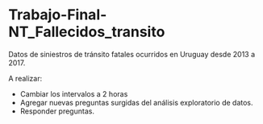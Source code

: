 # Trabajo-Final-NT_Fallecidos_transito
Datos de siniestros de tránsito fatales ocurridos en Uruguay desde 2013 a 2017.



A realizar:

- Cambiar los intervalos a 2 horas
- Agregar nuevas preguntas surgidas del análisis exploratorio de datos.
- Responder preguntas.
